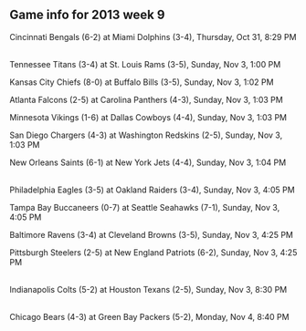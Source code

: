 ## Game info for 2013 week 9
Cincinnati Bengals (6-2) at Miami Dolphins (3-4), Thursday, Oct 31, 8:29 PM

<br/>Tennessee Titans (3-4) at St. Louis Rams (3-5), Sunday, Nov 3, 1:00 PM

Kansas City Chiefs (8-0) at Buffalo Bills (3-5), Sunday, Nov 3, 1:02 PM

Atlanta Falcons (2-5) at Carolina Panthers (4-3), Sunday, Nov 3, 1:03 PM

Minnesota Vikings (1-6) at Dallas Cowboys (4-4), Sunday, Nov 3, 1:03 PM

San Diego Chargers (4-3) at Washington Redskins (2-5), Sunday, Nov 3, 1:03 PM

New Orleans Saints (6-1) at New York Jets (4-4), Sunday, Nov 3, 1:04 PM

<br/>Philadelphia Eagles (3-5) at Oakland Raiders (3-4), Sunday, Nov 3, 4:05 PM

Tampa Bay Buccaneers (0-7) at Seattle Seahawks (7-1), Sunday, Nov 3, 4:05 PM

Baltimore Ravens (3-4) at Cleveland Browns (3-5), Sunday, Nov 3, 4:25 PM

Pittsburgh Steelers (2-5) at New England Patriots (6-2), Sunday, Nov 3, 4:25 PM

<br/>Indianapolis Colts (5-2) at Houston Texans (2-5), Sunday, Nov 3, 8:30 PM

<br/>Chicago Bears (4-3) at Green Bay Packers (5-2), Monday, Nov 4, 8:40 PM

